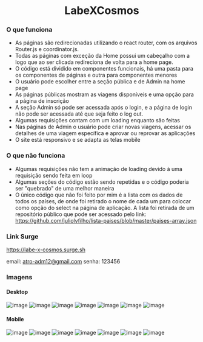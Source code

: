 <h1 align="center">LabeXCosmos</h1>

### O que funciona
- As páginas são redirecionadas utilizando o react router, com os arquivos Router.js e coordinator.js.
- Todas as páginas com exceção da Home possui um cabeçalho com a logo que ao ser clicada redireciona de volta para a home page.
- O código está dividido em componentes funcionais, há uma pasta para os componentes de páginas e outra para componentes menores
- O usuário pode escolher entre a seção pública e de Admin na home page
- As páginas públicas mostram as viagens disponíveis e uma opção para a página de inscrição
- A seção Admin só pode ser acessada após o login, e a página de login não pode ser acessada até que seja feito o log out.
- Algumas requisições contam com um loading enquanto são feitas
- Nas páginas de Admin o usuário pode criar novas viagens, acessar os detalhes de uma viagem específica e aprovar ou reprovar as aplicações
- O site está responsivo e se adapta as telas mobile

### O que não funciona
- Algumas requisições não tem a animação de loading devido à uma requisição sendo feita em loop
- Algumas seções do código estão sendo repetidas e o código poderia ser "quebrado" de uma melhor maneira
- O único código que não foi feito por mim é a lista com os dados de todos os países, de onde foi retirado o nome de cada um para colocar como opção do select na página de aplicação. A lista foi retirada de um repositório público que pode ser acessado pelo link: https://github.com/juliolvfilho/lista-paises/blob/master/paises-array.json

### Link Surge 
https://labe-x-cosmos.surge.sh

email: atro-adm12@gmail.com
senha: 123456

### Imagens
#### Desktop
![image](https://user-images.githubusercontent.com/95589176/179426357-813e5655-4c5e-468f-81db-1eba7c3aed06.png)
![image](https://user-images.githubusercontent.com/95589176/179426371-cca102c4-f50f-4c65-a8f7-20fa3a8a86f0.png)
![image](https://user-images.githubusercontent.com/95589176/179426385-195d4b1b-3908-477e-bf85-aaa62b98de5d.png)
![image](https://user-images.githubusercontent.com/95589176/179426392-35196d5b-1853-4dc8-acd1-ba8af70d66af.png)
![image](https://user-images.githubusercontent.com/95589176/179426404-327be2a1-c12a-4594-9f54-79a26e588ff7.png)
![image](https://user-images.githubusercontent.com/95589176/179426443-ad9fe500-f83e-474d-b130-603968057a6a.png)
![image](https://user-images.githubusercontent.com/95589176/179426449-037408f1-2c8b-4dfd-9458-3147e907f37f.png)

#### Mobile
![image](https://user-images.githubusercontent.com/95589176/179426481-fa5db38f-622c-4472-bc36-dff35c75d01d.png)
![image](https://user-images.githubusercontent.com/95589176/179426487-59e03bb7-4ca8-4919-a5e0-50e94bd41e52.png)
![image](https://user-images.githubusercontent.com/95589176/179426493-de5f534d-9d63-4430-a0b5-6abc07c333db.png)
![image](https://user-images.githubusercontent.com/95589176/179426504-694138ad-c389-4499-b2db-1fd31b157dc2.png)
![image](https://user-images.githubusercontent.com/95589176/179426516-5b008dd7-2494-48c5-a2b5-53d4a02a132e.png)
![image](https://user-images.githubusercontent.com/95589176/179426534-a4b7ec99-7507-46b1-8c96-9d41a282090e.png)
![image](https://user-images.githubusercontent.com/95589176/179426548-d90c8a51-eeaf-4f3b-9f98-02c1e01137a0.png)
